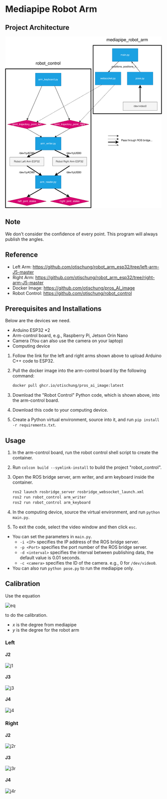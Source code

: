 # Mediapipe Robot Arm

## Project Architecture

![robot_arm_architecture.drawio](./img/robot_arm_architecture.drawio.svg)



## Note

We don't consider the confidence of every point. This program will always publish the angles.



## Reference

- Left Arm: https://github.com/otischung/robot_arm_esp32/tree/left-arm-J5-master
- Right Arm: https://github.com/otischung/robot_arm_esp32/tree/right-arm-J5-master
- Docker Image: https://github.com/otischung/pros_AI_image
- Robot Control: https://github.com/otischung/robot_control



## Prerequisites and Installations

Below are the devices we need.

- Arduino ESP32 *2
- Arm-control board, e.g., Raspberry Pi, Jetson Orin Nano
- Camera (You can also use the camera on your laptop)
- Computing device



1. Follow the link for the left and right arms shown above to upload Arduino C++ code to ESP32.

2. Pull the docker image into the arm-control board by the following command:

   ```bash
   docker pull ghcr.io/otischung/pros_ai_image:latest
   ```

3. Download the "Robot Control" Python code, which is shown above, into the arm-control board.

4. Download this code to your computing device.

5. Create a Python virtual environment, source into it, and run `pip install -r requirements.txt`.



## Usage

1. In the arm-control board, run the robot control shell script to create the container.

2. Run `colcon build --symlink-install` to build the project "robot_control".

3. Open the ROS bridge server, arm writer, and arm keyboard inside the container.

   ```bash
   ros2 launch rosbridge_server rosbridge_websocket_launch.xml
   ros2 run robot_control arm_writer
   ros2 run robot_control arm_keyboard
   ```

4. In the computing device, source the virtual environment, and run `python main.py`.

5. To exit the code, select the video window and then click `esc`.



- You can set the parameters in `main.py`.
  - `-i <IP>` specifies the IP address of the ROS bridge server.
  - `-p <Port>` specifies the port number of the ROS bridge server.
  - `-d <interval>` specifies the interval between publishing data, the default value is 0.01 seconds.
  - `-c <camera>` specifies the ID of the camera. e.g., 0 for `/dev/video0`.
- You can also run `python pose.py` to run the mediapipe only.



## Calibration

Use the equation

![eq](https://latex.codecogs.com/svg.image?y=mx&plus;k)

to do the calibration.

- *x* is the degree from mediapipe
- *y* is the degree for the robot arm



### Left

#### J2

![j1](https://latex.codecogs.com/svg.image?%5Cbegin%7Bcases%7D0=0m&plus;k%5C%5C90=65m&plus;k%5Cend%7Bcases%7D%5CRightarrow%5Cbegin%7Bcases%7Dm=18/13%5C%5Ck=0%5Cend%7Bcases%7D)

#### J3

![j3](https://latex.codecogs.com/svg.image?%5Cbegin%7Bcases%7D45=30m&plus;k%5C%5C180=110m&plus;k%5Cend%7Bcases%7D%5CRightarrow%5Cbegin%7Bcases%7Dm=27/16%5C%5Ck=-45/8%5Cend%7Bcases%7D)

#### J4

![j4](https://latex.codecogs.com/svg.image?%5Cbegin%7Bcases%7D60=70m&plus;k%5C%5C180=150m&plus;k%5Cend%7Bcases%7D%5CRightarrow%5Cbegin%7Bcases%7Dm=3/2%5C%5Ck=-45%5Cend%7Bcases%7D)

### Right

#### J2

![j2r](https://latex.codecogs.com/svg.image?%5Cbegin%7Bcases%7D180=0m&plus;k%5C%5C80=65m&plus;k%5Cend%7Bcases%7D%5CRightarrow%5Cbegin%7Bcases%7Dm=-20/13%5C%5Ck=180%5Cend%7Bcases%7D)

#### J3

![j3r](https://latex.codecogs.com/svg.image?%5Cbegin%7Bcases%7D0=110m&plus;k%5C%5C135=30m&plus;k%5Cend%7Bcases%7D%5CRightarrow%5Cbegin%7Bcases%7Dm=-27/16%5C%5Ck=1485/8%5Cend%7Bcases%7D)

#### J4

![j4r](https://latex.codecogs.com/svg.image?%5Cbegin%7Bcases%7D120=85m&plus;k%5C%5C0=150m&plus;k%5Cend%7Bcases%7D%5CRightarrow%5Cbegin%7Bcases%7Dm=-24/13%5C%5Ck=3600/13%5Cend%7Bcases%7D)



